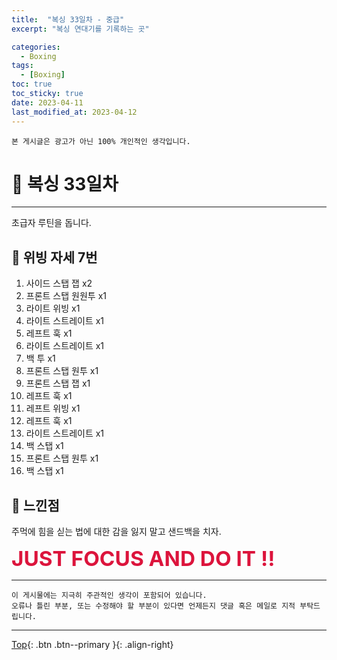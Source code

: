 ```yaml
---
title:  "복싱 33일차 - 중급"
excerpt: "복싱 연대기를 기록하는 곳"

categories:
  - Boxing
tags:
  - [Boxing]
toc: true
toc_sticky: true
date: 2023-04-11
last_modified_at: 2023-04-12
---
```


    본 게시글은 광고가 아닌 100% 개인적인 생각입니다.

# 🥊 복싱 33일차 
<hr style="width:100%" />

  초급자 루틴을 돕니다.  

## 🤣 위빙 자세 7번

1. 사이드 스탭 잽 x2
2. 프론트 스탭 원원투 x1
3. 라이트 위빙 x1
4. 라이트 스트레이트 x1
5. 레프트 훅 x1
6. 라이트 스트레이트 x1
7. 백 투 x1
8. 프론트 스탭 원투 x1
9. 프론트 스탭 잽 x1
10. 레프트 훅 x1
11. 레프트 위빙 x1   
12. 레프트 훅 x1
13. 라이트 스트레이트 x1
14. 백 스탭 x1
15. 프론트 스탭 원투 x1
16. 백 스탭 x1

## 🤣 느낀점

주먹에 힘을 싣는 법에 대한 감을 잃지 말고 샌드백을 치자.

  <strong style="color:crimson; font-size:25pt">JUST FOCUS AND DO IT !!</strong>

<hr style="width:100%" />

    이 게시물에는 지극히 주관적인 생각이 포함되어 있습니다. 
    오류나 틀린 부분, 또는 수정해야 할 부분이 있다면 언제든지 댓글 혹은 메일로 지적 부탁드립니다.
    
<hr>


[Top](#){: .btn .btn--primary }{: .align-right}
